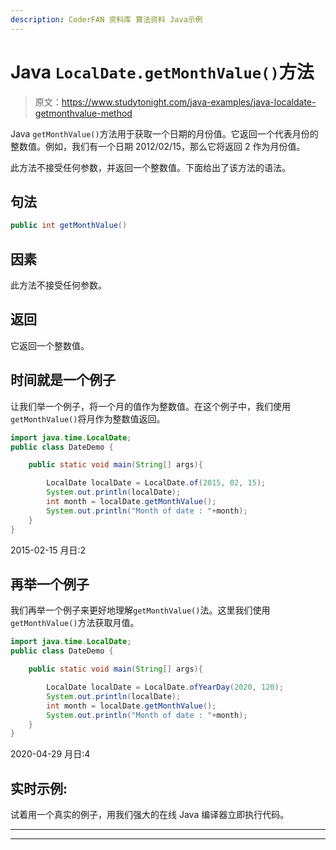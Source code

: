```yaml
---
description: CoderFAN 资料库 算法资料 Java示例
---
```


# Java `LocalDate.getMonthValue()`方法

> 原文：<https://www.studytonight.com/java-examples/java-localdate-getmonthvalue-method>

Java `getMonthValue()`方法用于获取一个日期的月份值。它返回一个代表月份的整数值。例如，我们有一个日期 2012/02/15，那么它将返回 2 作为月份值。

此方法不接受任何参数，并返回一个整数值。下面给出了该方法的语法。

## 句法

```java
public int getMonthValue()
```

## 因素

此方法不接受任何参数。

## 返回

它返回一个整数值。

## 时间就是一个例子

让我们举一个例子，将一个月的值作为整数值。在这个例子中，我们使用`getMonthValue()`将月作为整数值返回。

```java
import java.time.LocalDate; 
public class DateDemo {

	public static void main(String[] args){  

		LocalDate localDate = LocalDate.of(2015, 02, 15);
		System.out.println(localDate);
		int month = localDate.getMonthValue();
		System.out.println("Month of date : "+month);
	}
}
```

2015-02-15
月日:2

## 再举一个例子

我们再举一个例子来更好地理解`getMonthValue()`法。这里我们使用`getMonthValue()`方法获取月值。

```java
import java.time.LocalDate; 
public class DateDemo {

	public static void main(String[] args){  

		LocalDate localDate = LocalDate.ofYearDay(2020, 120);
		System.out.println(localDate);
		int month = localDate.getMonthValue();
		System.out.println("Month of date : "+month);
	}
}
```

2020-04-29
月日:4

## 实时示例:

试着用一个真实的例子，用我们强大的在线 Java 编译器立即执行代码。

* * *

* * *